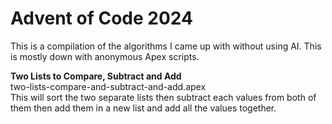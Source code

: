 # Advent of Code 2024
This is a compilation of the algorithms I came up with without using AI. This is mostly down with anonymous Apex scripts.

<b>Two Lists to Compare, Subtract and Add</b><br />
two-lists-compare-and-subtract-and-add.apex<br />
This will sort the two separate lists then subtract each values from both of them then add them in a new list and add all the values together. 